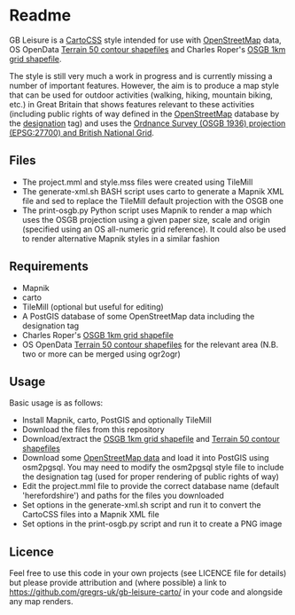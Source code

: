 Readme
======
GB Leisure is a [CartoCSS](http://wiki.openstreetmap.org/wiki/CartoCSS) style intended for use with [OpenStreetMap](http://www.openstreetmap.org) data, OS OpenData [Terrain 50 contour shapefiles](http://www.ordnancesurvey.co.uk/business-and-government/products/terrain-50.html) and Charles Roper's [OSGB 1km grid shapefile](https://github.com/charlesroper/OSGB_Grids).

The style is still very much a work in progress and is currently missing a number of important features. However, the aim is to produce a map style that can be used for outdoor activities (walking, hiking, mountain biking, etc.) in Great Britain that shows features relevant to these activities (including public rights of way defined in the [OpenStreetMap](http://www.openstreetmap.org) database by the [designation](https://wiki.openstreetmap.org/wiki/Designation) tag) and uses the [Ordnance Survey (OSGB 1936) projection (EPSG:27700) and British National Grid](http://en.wikipedia.org/wiki/Ordnance_Survey_National_Grid).

Files
-----
- The project.mml and style.mss files were created using TileMill
- The generate-xml.sh BASH script uses carto to generate a Mapnik XML file and sed to replace the TileMill default projection with the OSGB one
- The print-osgb.py Python script uses Mapnik to render a map which uses the OSGB projection using a given paper size, scale and origin (specified using an OS all-numeric grid reference). It could also be used to render alternative Mapnik styles in a similar fashion

Requirements
------------
- Mapnik
- carto
- TileMill (optional but useful for editing)
- A PostGIS database of some OpenStreetMap data including the designation tag
- Charles Roper's [OSGB 1km grid shapefile](https://github.com/charlesroper/OSGB_Grids)
- OS OpenData [Terrain 50 contour shapefiles](http://www.ordnancesurvey.co.uk/business-and-government/products/terrain-50.html) for the relevant area (N.B. two or more can be merged using ogr2ogr)

Usage
-----
Basic usage is as follows:
- Install Mapnik, carto, PostGIS and optionally TileMill
- Download the files from this repository
- Download/extract the [OSGB 1km grid shapefile](https://github.com/charlesroper/OSGB_Grids) and [Terrain 50 contour shapefiles](http://www.ordnancesurvey.co.uk/business-and-government/products/terrain-50.html)
- Download some [OpenStreetMap data](http://download.geofabrik.de/europe/great-britain.html) and load it into PostGIS using osm2pgsql. You may need to modify the osm2pgsql style file to include the designation tag (used for proper rendering of public rights of way)
- Edit the project.mml file to provide the correct database name (default 'herefordshire') and paths for the files you downloaded
- Set options in the generate-xml.sh script and run it to convert the CartoCSS files into a Mapnik XML file
- Set options in the print-osgb.py script and run it to create a PNG image

Licence
-------
Feel free to use this code in your own projects (see LICENCE file for details) but please provide attribution and (where possible) a link to https://github.com/gregrs-uk/gb-leisure-carto/ in your code and alongside any map renders.
